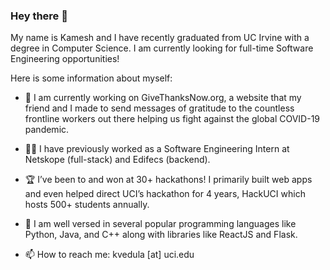 ### Hey there 👋

<!--
**kvedula/kvedula** is a ✨ _special_ ✨ repository because its `README.md` (this file) appears on your GitHub profile.

Here are some ideas to get you started:
-->
My name is Kamesh and I have recently graduated from UC Irvine with a degree in Computer Science. I am currently looking for full-time Software Engineering opportunities!

Here is some information about myself:

- 🎁 I am currently working on GiveThanksNow.org, a website that my friend and I made to send messages of gratitude to the countless frontline workers out there helping us fight against the global COVID-19 pandemic.
- 👨‍💻 I have previously worked as a Software Engineering Intern at Netskope (full-stack) and Edifecs (backend).
- 🏆 I’ve been to and won at 30+ hackathons! I primarily built web apps and even helped direct UCI’s hackathon for 4 years, HackUCI which hosts 500+ students annually.
- 💾 I am well versed in several popular programming languages like Python, Java, and C++ along with libraries like ReactJS and Flask.

- 📫 How to reach me: kvedula [at] uci.edu

